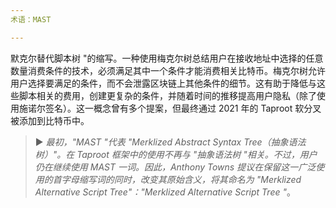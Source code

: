 ```yaml
---
术语：MAST

---
```

默克尔替代脚本树 "的缩写。一种使用梅克尔树总结用户在接收地址中选择的任意数量消费条件的技术，必须满足其中一个条件才能消费相关比特币。梅克尔树允许用户选择要满足的条件，而不会泄露区块链上其他条件的细节。这有助于降低与这些脚本相关的费用，创建更复杂的条件，并随着时间的推移提高用户隐私（除了使用施诺尔签名）。这一概念曾有多个提案，但最终通过 2021 年的 Taproot 软分叉被添加到比特币中。

> ► *最初，"MAST "代表 "Merklized Abstract Syntax Tree（抽象语法树）"。在 Taproot 框架中的使用不再与 "抽象语法树 "相关。不过，用户仍在继续使用 MAST 一词。因此，Anthony Towns 提议在保留这一广泛使用的首字母缩写词的同时，改变其原始含义，将其命名为 "Merklized Alternative Script Tree"："Merklized Alternative Script Tree "*。